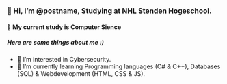 ### 👋 Hi, I’m @postname, Studying at NHL Stenden Hogeschool.
#### 📖 My current study is Computer Sience
##### Here are some things about me :)
- 👀 I’m interested in Cybersecurity.
- 🌱 I’m currently learning Programming languages (C# & C++), Databases (SQL) & Webdevelopment (HTML, CSS & JS).

<!---
postname/postname is a ✨ special ✨ repository because its `README.md` (this file) appears on your GitHub profile.
You can click the Preview link to take a look at your changes.
--->
